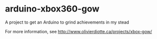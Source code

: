 # arduino-xbox360-gow
A project to get an Arduino to grind achievements in my stead

For more information, see http://www.olivierdiotte.ca/projects/xbox-gow/
